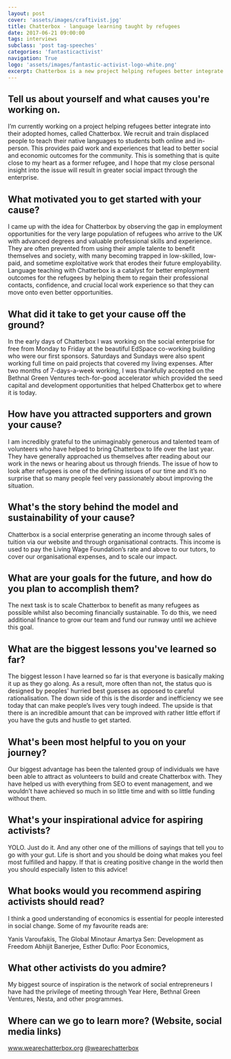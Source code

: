 ```yaml
---
layout: post
cover: 'assets/images/craftivist.jpg'
title: Chatterbox - language learning taught by refugees
date: 2017-06-21 09:00:00
tags: interviews
subclass: 'post tag-speeches'
categories: 'fantasticactivist'
navigation: True
logo: 'assets/images/fantastic-activist-logo-white.png'
excerpt: Chatterbox is a new project helping refugees better integrate into their adopted homes.
---
```




<h2>Tell us about yourself and what causes you're working on.</h2>

I’m currently working on a project helping refugees better integrate into their adopted homes, called Chatterbox. We recruit and train displaced people to teach their native languages to students both online and in-person. This provides paid work and experiences that lead to better social and economic outcomes for the community. This is something that is quite close to my heart as a former refugee, and I hope that my close personal insight into the issue will result in greater social impact through the enterprise.

<h2>What motivated you to get started with your cause?</h2>

I came up with the idea for Chatterbox by observing the gap in employment opportunities for the very large population of refugees who arrive to the UK with advanced degrees and valuable professional skills and experience. They are often prevented from using their ample talente to benefit themselves and society, with many becoming trapped in low-skilled, low-paid, and sometime exploitative work that erodes their future employability. Language teaching with Chatterbox is a catalyst for better employment outcomes for the refugees by helping them to regain their professional contacts, confidence, and crucial local work experience so that they can move onto even better opportunities. 

<h2>What did it take to get your cause off the ground?</h2>

In the early days of Chatterbox I was working on the social enterprise for free from Monday to Friday at the beautiful EdSpace co-working building who were our first sponsors. Saturdays and Sundays were also spent working full time on paid projects that covered my living expenses. After two months of 7-days-a-week working, I was thankfully accepted on the Bethnal Green Ventures tech-for-good accelerator which provided the seed capital and development opportunities that helped Chatterbox get to where it is today. 

<h2>How have you attracted supporters and grown your cause?</h2>


I am incredibly grateful to the unimaginably generous and talented team of volunteers who have helped to bring Chatterbox to life over the last year. They have generally approached us themselves after reading about our work in the news or hearing about us through friends. The issue of how to look after refugees is one of the defining issues of our time and it’s no surprise that so many people feel very passionately about improving the situation.


<h2>What's the story behind the model and sustainability of your cause?</h2>

Chatterbox is a social enterprise generating an income through sales of tuition via our website and through organisational contracts. This income is used to pay the Living Wage Foundation’s rate and above to our tutors, to cover our organisational expenses, and to scale our impact.

<h2>What are your goals for the future, and how do you plan to accomplish them?</h2>

The next task is to scale Chatterbox to benefit as many refugees as possible whilst also becoming financially sustainable. To do this, we need additional finance to grow our team and fund our runway until we achieve this goal.

<h2>What are the biggest lessons you've learned so far?</h2>

The biggest lesson I have learned so far is that everyone is basically making it up as they go along. As a result, more often than not, the status quo is designed by peoples' hurried best guesses as opposed to careful rationalisation. The down side of this is the disorder and inefficiency we see today that can make people’s lives very tough indeed. The upside is that there is an incredible amount that can be improved with rather little effort if you have the guts and hustle to get started. 

<h2>What's been most helpful to you on your journey?</h2>

Our biggest advantage has been the talented group of individuals we have been able to attract as volunteers to build and create Chatterbox with. They have helped us with everything from SEO to event management, and we wouldn’t have achieved so much in so little time and with so little funding without them.

<h2>What's your inspirational advice for aspiring activists?</h2>

YOLO. Just do it. And any other one of the millions of sayings that tell you to go with your gut. Life is short and you should be doing what makes you feel most fulfilled and happy. If that is creating positive change in the world then you should especially listen to this advice!

<h2>What books would you recommend aspiring activists should read?</h2>

I think a good understanding of economics is essential for people interested in social change. Some of my favourite reads are:

Yanis Varoufakis, The Global Minotaur
Amartya Sen: Development as Freedom
Abhijit Banerjee, ‎Esther Duflo: Poor Economics, 

<h2>What other activists do you admire?</h2>

My biggest source of inspiration is the network of social entrepreneurs I have had the privilege of meeting through Year Here, Bethnal Green Ventures, Nesta, and other programmes.

<h2>Where can we go to learn more? (Website, social media links)</h2>

<a href="http://www.wearechatterbox.org">www.wearechatterbox.org</a>
<a href="http://twiter.com/wearechatterbox">@wearechatterbox</a>
